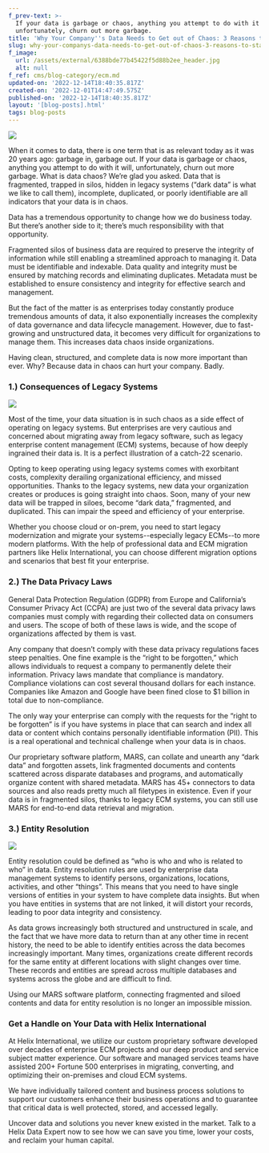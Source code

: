 ```yaml
---
f_prev-text: >-
  If your data is garbage or chaos, anything you attempt to do with it will,
  unfortunately, churn out more garbage.
title: 'Why Your Company''s Data Needs to Get out of Chaos: 3 Reasons to Start Now'
slug: why-your-companys-data-needs-to-get-out-of-chaos-3-reasons-to-start-now
f_image:
  url: /assets/external/6388bde77b45422f5d88b2ee_header.jpg
  alt: null
f_ref: cms/blog-category/ecm.md
updated-on: '2022-12-14T18:40:35.817Z'
created-on: '2022-12-01T14:47:49.575Z'
published-on: '2022-12-14T18:40:35.817Z'
layout: '[blog-posts].html'
tags: blog-posts
---
```


![](/assets/external/6388bde77b45422f5d88b2ee_header.jpg)

When it comes to data, there is one term that is as relevant today as it was 20 years ago: garbage in, garbage out. If your data is garbage or chaos, anything you attempt to do with it will, unfortunately, churn out more garbage. What is data chaos? We’re glad you asked. Data that is fragmented, trapped in silos, hidden in legacy systems (“dark data” is what we like to call them), incomplete, duplicated, or poorly identifiable are all indicators that your data is in chaos.

Data has a tremendous opportunity to change how we do business today. But there’s another side to it; there’s much responsibility with that opportunity.

Fragmented silos of business data are required to preserve the integrity of information while still enabling a streamlined approach to managing it. Data must be identifiable and indexable. Data quality and integrity must be ensured by matching records and eliminating duplicates. Metadata must be established to ensure consistency and integrity for effective search and management.

But the fact of the matter is as enterprises today constantly produce tremendous amounts of data, it also exponentially increases the complexity of data governance and data lifecycle management. However, due to fast-growing and unstructured data, it becomes very difficult for organizations to manage them. This increases data chaos inside organizations.

Having clean, structured, and complete data is now more important than ever. Why? Because data in chaos can hurt your company. Badly.

### 1.) Consequences of Legacy Systems

![](/assets/external/6388be650a9bfb454b16c196_in-01.jpg)

Most of the time, your data situation is in such chaos as a side effect of operating on legacy systems. But enterprises are very cautious and concerned about migrating away from legacy software, such as legacy enterprise content management (ECM) systems, because of how deeply ingrained their data is. It is a perfect illustration of a catch-22 scenario.

Opting to keep operating using legacy systems comes with exorbitant costs, complexity derailing organizational efficiency, and missed opportunities. Thanks to the legacy systems, new data your organization creates or produces is going straight into chaos. Soon, many of your new data will be trapped in siloes, become “dark data,” fragmented, and duplicated. This can impair the speed and efficiency of your enterprise.

Whether you choose cloud or on-prem, you need to start legacy modernization and migrate your systems--especially legacy ECMs--to more modern platforms. With the help of professional data and ECM migration partners like Helix International, you can choose different migration options and scenarios that best fit your enterprise.

### 2.) The Data Privacy Laws

General Data Protection Regulation (GDPR) from Europe and California’s Consumer Privacy Act (CCPA) are just two of the several data privacy laws companies must comply with regarding their collected data on consumers and users. The scope of both of these laws is wide, and the scope of organizations affected by them is vast.

Any company that doesn’t comply with these data privacy regulations faces steep penalties. One fine example is the “right to be forgotten,” which allows individuals to request a company to permanently delete their information. Privacy laws mandate that compliance is mandatory. Compliance violations can cost several thousand dollars for each instance. Companies like Amazon and Google have been fined close to $1 billion in total due to non-compliance.

The only way your enterprise can comply with the requests for the “right to be forgotten” is if you have systems in place that can search and index all data or content which contains personally identifiable information (PII). This is a real operational and technical challenge when your data is in chaos.

Our proprietary software platform, MARS, can collate and unearth any “dark data” and forgotten assets, link fragmented documents and contents scattered across disparate databases and programs, and automatically organize content with shared metadata. MARS has 45+ connectors to data sources and also reads pretty much all filetypes in existence. Even if your data is in fragmented silos, thanks to legacy ECM systems, you can still use MARS for end-to-end data retrieval and migration.

### 3.) Entity Resolution

![](/assets/external/6388be80ecddde7f42c0a019_in-02.jpg)

Entity resolution could be defined as “who is who and who is related to who” in data. Entity resolution rules are used by enterprise data management systems to identify persons, organizations, locations, activities, and other “things”. This means that you need to have single versions of entities in your system to have complete data insights. But when you have entities in systems that are not linked, it will distort your records, leading to poor data integrity and consistency.

As data grows increasingly both structured and unstructured in scale, and the fact that we have more data to return than at any other time in recent history, the need to be able to identify entities across the data becomes increasingly important. Many times, organizations create different records for the same entity at different locations with slight changes over time. These records and entities are spread across multiple databases and systems across the globe and are difficult to find.

Using our MARS software platform, connecting fragmented and siloed contents and data for entity resolution is no longer an impossible mission.  

### Get a Handle on Your Data with Helix International

At Helix International, we utilize our custom proprietary software developed over decades of enterprise ECM projects and our deep product and service subject matter experience. Our software and managed services teams have assisted 200+ Fortune 500 enterprises in migrating, converting, and optimizing their on-premises and cloud ECM systems.

We have individually tailored content and business process solutions to support our customers enhance their business operations and to guarantee that critical data is well protected, stored, and accessed legally. 

Uncover data and solutions you never knew existed in the market. Talk to a Helix Data Expert now to see how we can save you time, lower your costs, and reclaim your human capital.

‍
